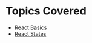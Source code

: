 # Topics Covered 

- [React Basics](https://github.com/MathewBravo/WrittenDocumentations/blob/main/React/TheBasics.md)
- [React States](https://github.com/MathewBravo/WrittenDocumentations/blob/main/React/States.md)
